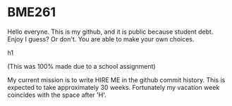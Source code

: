 # BME261

Hello everyne. 
This is my github, and it is public because student debt. 
Enjoy I guess? Or don't. You are able to make your own choices. 

h1 <yo>
  
  
  (This was 100% made due to a school assignment)


My current mission is to write HIRE ME in the github commit history. This is expected to take approximately 30 weeks. Fortunately my vacation week coincides with the space after 'H'.
